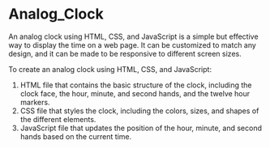 # Analog_Clock
An analog clock using HTML, CSS, and JavaScript is a simple but effective way to display the time on a web page. It can be customized to match any design, and it can be made to be responsive to different screen sizes.

To create an analog clock using HTML, CSS, and JavaScript:

 1) HTML file that contains the basic structure of the clock, including the clock face, the hour, minute, and second hands, and the twelve hour markers.
 2) CSS file that styles the clock, including the colors, sizes, and shapes of the different elements.
 3) JavaScript file that updates the position of the hour, minute, and second hands based on the current time.
